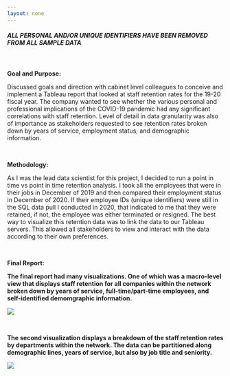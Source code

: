 ```yaml
---
layout: none
---
```


[//]: <> (Markdown Guide Here https://www.markdownguide.org/basic-syntax/)

##### *ALL PERSONAL AND/OR UNIQUE IDENTIFIERS HAVE BEEN REMOVED FROM ALL SAMPLE DATA*

<br>

**Goal and Purpose:**

Discussed goals and direction with cabinet level colleagues to conceive and implement a Tableau report that looked at staff retention rates for the 19-20 fiscal year. The company wanted to see whether the various personal and professional implications of the COVID-19 pandemic had any significant correlations with staff retention. Level of detail in data granularity was also of importance as stakeholders requested to see retention rates broken down by years of service, employment status, and demographic information.

<br>

**Methodology:**

As I was the lead data scientist for this project, I decided to run a point in time vs point in time retention analysis. I took all the employees that were in their jobs in December of 2019 and then compared their employment status in December of 2020. If their employee IDs (unique identifiers) were still in the SQL data pull I conducted in 2020, that indicated to me that they were retained, if not, the employee was either terminated or resigned. The best way to visualize this retention data was to link the data to our Tableau servers. This allowed all stakeholders to view and interact with the data according to their own preferences.

<br>

**Final Report:**

**The final report had many visualizations. One of which was a macro-level view that displays staff retention for all companies within the network broken down by years of service, full-time/part-time employees, and self-identified demomgraphic information.**

![](/akrivis/assets/img/project2/Retention-1.gif)

<br>

**The second visualization displays a breakdown of the staff retention rates by departments within the network. The data can be partitioned along demographic lines, years of service, but also by job title and seniority.**

![](/akrivis/assets/img/project2/Retention-2.gif)